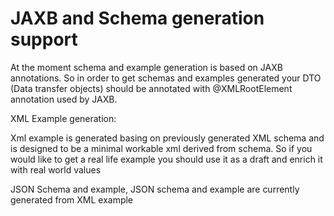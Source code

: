 # JAXB and Schema generation support

At the moment schema and example generation is based on JAXB annotations. So in order to get schemas and examples generated
your DTO (Data transfer objects) should be annotated with @XMLRootElement annotation used by JAXB.

XML Example generation:

Xml example is generated basing on previously generated XML schema and is designed to be a minimal workable xml derived from schema. So if you would like to get a real life example you should use it as a draft and enrich it with real world values

JSON Schema and example, JSON schema and example are currently generated from XML example
